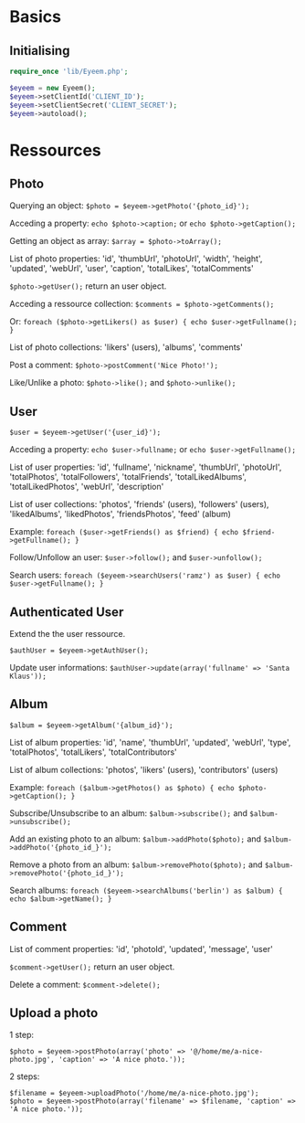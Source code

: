Basics
======

Initialising
------------

```php
require_once 'lib/Eyeem.php';

$eyeem = new Eyeem();
$eyeem->setClientId('CLIENT_ID');
$eyeem->setClientSecret('CLIENT_SECRET');
$eyeem->autoload();
```

Ressources
==========

Photo
------

Querying an object: ```$photo = $eyeem->getPhoto('{photo_id}');```

Acceding a property: ```echo $photo->caption;``` or ```echo $photo->getCaption();```

Getting an object as array: ```$array = $photo->toArray();```

List of photo properties:
  'id', 'thumbUrl', 'photoUrl', 'width', 'height', 'updated',
  'webUrl', 'user', 'caption', 'totalLikes', 'totalComments'

```$photo->getUser();``` return an user object.

Acceding a ressource collection: ```$comments = $photo->getComments();```

Or: ```foreach ($photo->getLikers() as $user) { echo $user->getFullname(); }```

List of photo collections:
  'likers' (users), 'albums', 'comments'

Post a comment: ```$photo->postComment('Nice Photo!');```

Like/Unlike a photo: ```$photo->like();``` and ```$photo->unlike();```

User
----

```$user = $eyeem->getUser('{user_id}');```

Acceding a property: ```echo $user->fullname;``` or ```echo $user->getFullname();```

List of user properties:
  'id', 'fullname', 'nickname', 'thumbUrl', 'photoUrl',
  'totalPhotos', 'totalFollowers', 'totalFriends', 'totalLikedAlbums', 'totalLikedPhotos',
  'webUrl', 'description'

List of user collections:
  'photos', 'friends' (users), 'followers' (users), 'likedAlbums', 'likedPhotos', 'friendsPhotos', 'feed' (album)

Example: ```foreach ($user->getFriends() as $friend) { echo $friend->getFullname(); }```

Follow/Unfollow an user: ```$user->follow();``` and ```$user->unfollow();```

Search users: ```foreach ($eyeem->searchUsers('ramz') as $user) { echo $user->getFullname(); }```

Authenticated User
------------------

Extend the the user ressource.

```$authUser = $eyeem->getAuthUser();```

Update user informations: ```$authUser->update(array('fullname' => 'Santa Klaus'));```

Album
------

```$album = $eyeem->getAlbum('{album_id}');```

List of album properties:
  'id', 'name', 'thumbUrl', 'updated',
  'webUrl', 'type', 'totalPhotos', 'totalLikers', 'totalContributors'

List of album collections:
  'photos', 'likers' (users), 'contributors' (users)

Example: ```foreach ($album->getPhotos() as $photo) { echo $photo->getCaption(); }```

Subscribe/Unsubscribe to an album: ```$album->subscribe();``` and ```$album->unsubscribe();```

Add an existing photo to an album: ```$album->addPhoto($photo);``` and ```$album->addPhoto('{photo_id_}');```

Remove a photo from an album: ```$album->removePhoto($photo);``` and ```$album->removePhoto('{photo_id_}');```

Search albums: ```foreach ($eyeem->searchAlbums('berlin') as $album) { echo $album->getName(); }```

Comment
-------

List of comment properties:
  'id', 'photoId', 'updated', 'message', 'user'

```$comment->getUser();``` return an user object.

Delete a comment: ```$comment->delete();```

Upload a photo
--------------

1 step:

```$photo = $eyeem->postPhoto(array('photo' => '@/home/me/a-nice-photo.jpg', 'caption' => 'A nice photo.'));```

2 steps:

```
$filename = $eyeem->uploadPhoto('/home/me/a-nice-photo.jpg');
$photo = $eyeem->postPhoto(array('filename' => $filename, 'caption' => 'A nice photo.'));
```
